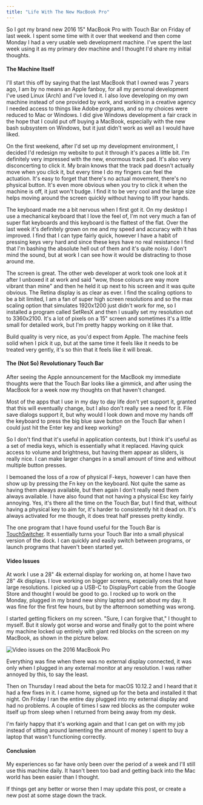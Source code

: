```yaml
---
title: "Life With The New MacBook Pro"
---
```


So I got my brand new 2016 15" MacBook Pro with Touch Bar on Friday of last week. I spent some time with it over that weekend and then come Monday I had a very usable web development machine.
I've spent the last week using it as my primary dev machine and I thought I'd share my initial thoughts.

#### The Machine Itself

I'll start this off by saying that the last MacBook that I owned was 7 years ago, I am by no means an Apple fanboy, for all my personal development I've used Linux (Arch) and I've loved it.
I also love developing on my own machine instead of one provided by work, and working in a creative agency I needed access to things like Adobe programs, and so my choices were reduced to Mac or Windows. I did give Windows development a fair crack in the hope that I could put off buying a MacBook, especially with the new bash subsystem on Windows, but it just didn't work as well as I would have liked.

On the first weekend, after I'd set up my development environment, I decided I'd redesign my website to put it through it's paces a little bit. I'm definitely very impressed with the new, enormous track pad. It's also very disconcerting to click it. My brain knows that the track pad doesn't actually move when you click it, but every time I do my fingers can feel the actuation. It's easy to forget that there's no actual movement, there's no physical button. It's even more obvious when you try to click it when the machine is off, it just won't budge. I find it to be very cool and the large size helps moving around the screen quickly without having to lift your hands.

The keyboard made me a bit nervous when I first got it. On my desktop I use a mechanical keyboard that I love the feel of, I'm not very much a fan of super flat keyboards and this keyboard is the flattest of the flat. Over the last week it's definitely grown on me and my speed and accuracy with it has improved. I find that I can type fairly quick, however I have a habit of pressing keys very hard and since these keys have no real resistance I find that I'm bashing the absolute hell out of them and it's quite noisy. I don't mind the sound, but at work I can see how it would be distracting to those around me.

The screen is great. The other web developer at work took one look at it after I unboxed it at work and said "wow, those colours are way more vibrant than mine" and then he held it up next to his screen and it was quite obvious. The Retina display is as clear as ever. I find the scaling options to be a bit limited, I am a fan of super high screen resolutions and so the max scaling option that simulates 1920x1200 just didn't work for me, so I installed a program called SetResX and then I usually set my resolution out to 3360x2100. It's a lot of pixels on a 15" screen and sometimes it's a little small for detailed work, but I'm pretty happy working on it like that.

Build quality is very nice, as you'd expect from Apple. The machine feels solid when I pick it up, but at the same time it feels like it needs to be treated very gently, it's so thin that it feels like it will break.

#### The (Not So) Revolutionary Touch Bar

After seeing the Apple announcement for the MacBook my immediate thoughts were that the Touch Bar looks like a gimmick, and after using the MacBook for a week now my thoughts on that haven't changed.

Most of the apps that I use in my day to day life don't yet support it, granted that this will eventually change, but I also don't really see a need for it. File save dialogs support it, but why would I look down and move my hands off the keyboard to press the big blue save button on the Touch Bar when I could just hit the Enter key and keep working?

So I don't find that it's useful in application contexts, but I think it's useful as a set of media keys, which is essentially what it replaced. Having quick access to volume and brightness, but having them appear as sliders, is really nice. I can make larger changes in a small amount of time and without multiple button presses.

I bemoaned the loss of a row of physical F-keys, however I can have then show up by pressing the Fn key on the keyboard. Not quite the same as having them always available, but then again I don't really need them always available. I have also found that not having a physical Esc key fairly annoying. Yes, it's there all the time on the Touch Bar, but I find that, without having a physical key to aim for, it's harder to consistently hit it dead on. It's always activated for me though, it does treat half presses pretty kindly.

The one program that I have found useful for the Touch Bar is [TouchSwitcher](https://hazeover.com/touchswitcher.html). It essentially turns your Touch Bar into a small physical version of the dock. I can quickly and easily switch between programs, or launch programs that haven't been started yet.

#### Video Issues

At work I use a 28" 4k external display for working on, at home I have two 28" 4k displays. I love working on bigger screens, especially ones that have large resolutions. I picked up a USB-C to DisplayPort cable from the Google Store and thought I would be good to go. I rocked up to work on the Monday, plugged in my brand new shiny laptop and set about my day. It was fine for the first few hours, but by the afternoon something was wrong.

I started getting flickers on my screen. "Sure, I can forgive that," I thought to myself. But it slowly got worse and worse and finally got to the point where my machine locked up entirely with giant red blocks on the screen on my MacBook, as shown in the picture below.

<img src="/img/posts/video_issues.jpg" alt="Video issues on the 2016 MacBook Pro" class="img-responsive">

Everything was fine when there was no external display connected, it was only when I plugged in any external monitor at any resolution. I was rather annoyed by this, to say the least.

Then on Thursday I read about the beta for macOS 10.12.2 and I heard that it had a few fixes in it. I came home, signed up for the beta and installed it that night. On Friday I ran the entire day plugged into my external display and had no problems. A couple of times I saw red blocks as the computer woke itself up from sleep when I returned from being away from my desk.

I'm fairly happy that it's working again and that I can get on with my job instead of sitting around lamenting the amount of money I spent to buy a laptop that wasn't functioning correctly.

#### Conclusion

My experiences so far have only been over the period of a week and I'll still use this machine daily. It hasn't been too bad and getting back into the Mac world has been easier than I thought.

If things get any better or worse then I may update this post, or create a new post at some stage down the track.
